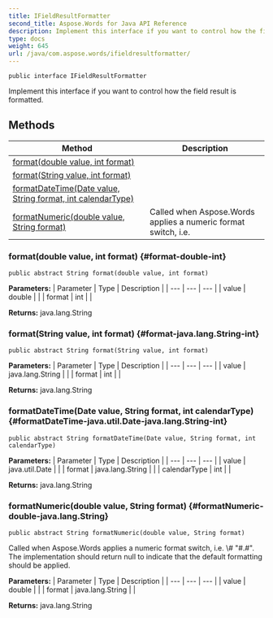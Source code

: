 ```yaml
---
title: IFieldResultFormatter
second_title: Aspose.Words for Java API Reference
description: Implement this interface if you want to control how the field result is formatted.
type: docs
weight: 645
url: /java/com.aspose.words/ifieldresultformatter/
---
```

```
public interface IFieldResultFormatter
```

Implement this interface if you want to control how the field result is formatted.
## Methods

| Method | Description |
| --- | --- |
| [format(double value, int format)](#format-double-int) |  |
| [format(String value, int format)](#format-java.lang.String-int) |  |
| [formatDateTime(Date value, String format, int calendarType)](#formatDateTime-java.util.Date-java.lang.String-int) |  |
| [formatNumeric(double value, String format)](#formatNumeric-double-java.lang.String) | Called when Aspose.Words applies a numeric format switch, i.e. |
### format(double value, int format) {#format-double-int}
```
public abstract String format(double value, int format)
```




**Parameters:**
| Parameter | Type | Description |
| --- | --- | --- |
| value | double |  |
| format | int |  |

**Returns:**
java.lang.String
### format(String value, int format) {#format-java.lang.String-int}
```
public abstract String format(String value, int format)
```




**Parameters:**
| Parameter | Type | Description |
| --- | --- | --- |
| value | java.lang.String |  |
| format | int |  |

**Returns:**
java.lang.String
### formatDateTime(Date value, String format, int calendarType) {#formatDateTime-java.util.Date-java.lang.String-int}
```
public abstract String formatDateTime(Date value, String format, int calendarType)
```




**Parameters:**
| Parameter | Type | Description |
| --- | --- | --- |
| value | java.util.Date |  |
| format | java.lang.String |  |
| calendarType | int |  |

**Returns:**
java.lang.String
### formatNumeric(double value, String format) {#formatNumeric-double-java.lang.String}
```
public abstract String formatNumeric(double value, String format)
```


Called when Aspose.Words applies a numeric format switch, i.e. \\\# "\#.\#". The implementation should return  null  to indicate that the default formatting should be applied.

**Parameters:**
| Parameter | Type | Description |
| --- | --- | --- |
| value | double |  |
| format | java.lang.String |  |

**Returns:**
java.lang.String

